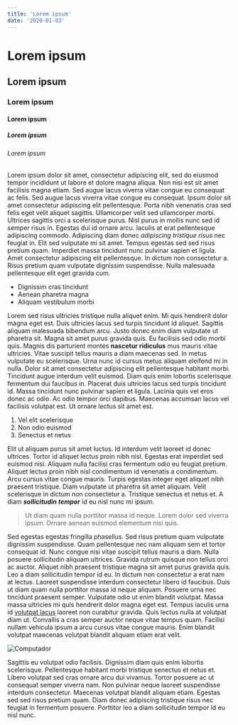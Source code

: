 ```yaml
---
title: 'Lorem ipsum'
date: '2020-01-03'
---
```


# Lorem ipsum

## Lorem ipsum

### Lorem ipsum

#### Lorem ipsum

##### Lorem ipsum

###### Lorem ipsum

Lorem ipsum dolor sit amet, consectetur adipiscing elit, sed do eiusmod tempor incididunt ut labore et dolore magna aliqua. Non nisi est sit amet facilisis magna etiam. Sed augue lacus viverra vitae congue eu consequat ac felis. Sed augue lacus viverra vitae congue eu consequat. Ipsum dolor sit amet consectetur adipiscing elit pellentesque. Porta nibh venenatis cras sed felis eget velit aliquet sagittis. Ullamcorper velit sed ullamcorper morbi. Ultrices sagittis orci a scelerisque purus. Nisl purus in mollis nunc sed id semper risus in. Egestas dui id ornare arcu. Iaculis at erat pellentesque adipiscing commodo. Adipiscing diam donec *adipiscing tristique risus* nec feugiat in. Elit sed vulputate mi sit amet. Tempus egestas sed sed risus pretium quam. Imperdiet massa tincidunt nunc pulvinar sapien et ligula. Amet consectetur adipiscing elit pellentesque. In dictum non consectetur a. Risus pretium quam vulputate dignissim suspendisse. Nulla malesuada pellentesque elit eget gravida cum.

- Dignissim cras tincidunt
- Aenean pharetra magna
- Aliquam vestibulum morbi

Lorem sed risus ultricies tristique nulla aliquet enim. Mi quis hendrerit dolor magna eget est. Duis ultricies lacus sed turpis tincidunt id aliquet. Sagittis aliquam malesuada bibendum arcu. Justo donec enim diam vulputate ut pharetra sit. Magna sit amet purus gravida quis. Eu facilisis sed odio morbi quis. Magnis dis parturient montes **nascetur ridiculus** mus mauris vitae ultricies. Vitae suscipit tellus mauris a diam maecenas sed. In metus vulputate eu scelerisque. Urna nunc id cursus metus aliquam eleifend mi in nulla. Dolor sit amet consectetur adipiscing elit pellentesque habitant morbi. Tincidunt augue interdum velit euismod. Diam quis enim lobortis scelerisque fermentum dui faucibus in. Placerat duis ultricies lacus sed turpis tincidunt id. Massa tincidunt nunc pulvinar sapien et ligula. Lacinia quis vel eros donec ac odio. Ac odio tempor orci dapibus. Maecenas accumsan lacus vel facilisis volutpat est. Ut ornare lectus sit amet est.

1. Vel elit scelerisque
2. Non odio euismod
3. Senectus et netus

Elit ut aliquam purus sit amet luctus. Id interdum velit laoreet id donec ultrices. Tortor id aliquet lectus proin nibh nisl. Egestas erat imperdiet sed euismod nisi. Aliquam nulla facilisi cras fermentum odio eu feugiat pretium. Aliquet lectus proin nibh nisl condimentum id venenatis a condimentum. Arcu cursus vitae congue mauris. Turpis egestas integer eget aliquet nibh praesent tristique. Diam vulputate ut pharetra sit amet aliquam. Velit scelerisque in dictum non consectetur a. Tristique senectus et netus et. A diam ***sollicitudin tempor*** id eu nisl nunc mi ipsum.

> Ut diam quam nulla porttitor massa id neque. Lorem dolor sed viverra ipsum. Ornare aenean euismod elementum nisi quis.

Sed egestas egestas fringilla phasellus. Sed risus pretium quam vulputate dignissim suspendisse. Quam pellentesque nec nam aliquam sem et tortor consequat id. Nunc congue nisi vitae suscipit tellus mauris a diam. Nulla posuere sollicitudin aliquam ultrices. Gravida rutrum quisque non tellus orci ac auctor. Aliquet nibh praesent tristique magna sit amet purus gravida quis. Leo a diam sollicitudin tempor id eu. In dictum non consectetur a erat nam at lectus. Laoreet suspendisse interdum consectetur libero id faucibus. Duis ut diam quam nulla porttitor massa id neque aliquam. Posuere urna nec tincidunt praesent semper. Vulputate odio ut enim blandit volutpat. Massa massa ultricies mi quis hendrerit dolor magna eget est. Tempus iaculis urna id [volutpat lacus](https://www.google.com) laoreet non curabitur gravida. Quis lectus nulla at volutpat diam ut. Convallis a cras semper auctor neque vitae tempus quam. Facilisi nullam vehicula ipsum a arcu cursus vitae congue mauris. Enim blandit volutpat maecenas volutpat blandit aliquam etiam erat velit.

![Computador](../images/computador.webp)

Sagittis eu volutpat odio facilisis. Dignissim diam quis enim lobortis scelerisque. Pellentesque habitant morbi tristique senectus et netus et. Libero volutpat sed cras ornare arcu dui vivamus. Tortor posuere ac ut consequat semper viverra nam. Non pulvinar neque laoreet suspendisse interdum consectetur. Maecenas volutpat blandit aliquam etiam. Egestas sed sed risus pretium quam. Diam donec adipiscing tristique risus nec feugiat in fermentum posuere. Porttitor leo a diam sollicitudin tempor id eu nisl nunc.